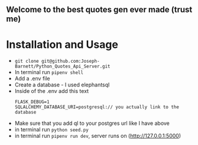 ## Welcome to the best quotes gen ever made (trust me)

# Installation and Usage

- `git clone git@github.com:Joseph-Barnett/Python_Quotes_Api_Server.git`
- In terminal run `pipenv shell`
- Add a .env file
- Create a database - I used elephantsql
- Inside of the .env add this text
  ```
  FLASK_DEBUG=1
  SQLALCHEMY_DATABASE_URI=postgresql:// you actually link to the database
  ```
- Make sure that you add ql to your postgres url like I have above
- in terminal run `python seed.py`
- in terminal run `pipenv run dev`, server runs on (http://127.0.0.1:5000)
